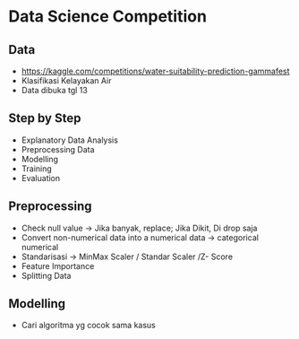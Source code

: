 # Data Science Competition

## Data
- https://kaggle.com/competitions/water-suitability-prediction-gammafest
- Klasifikasi Kelayakan Air
- Data dibuka tgl 13

## Step by Step
- Explanatory Data Analysis
- Preprocessing Data
- Modelling
- Training
- Evaluation

## Preprocessing
- Check null value -> Jika banyak, replace; Jika Dikit, Di drop saja
- Convert non-numerical data into a numerical data -> categorical numerical
- Standarisasi -> MinMax Scaler / Standar Scaler /Z- Score
- Feature Importance
- Splitting Data

## Modelling
- Cari algoritma yg cocok sama kasus